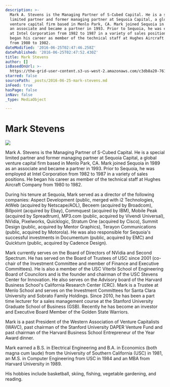 ```yaml
---
description: >-
  Mark A. Stevens is the Managing Partner of S-Cubed Capital. He is a special
  limited partner and former managing partner at Sequoia Capital, a global
  venture capital firm based in Menlo Park, CA. Mark joined Sequoia in 1989 as
  an associate and became a partner in 1993. Prior to Sequoia, he was employed
  at Intel Corporation from 1982 to 1987 in a variety of sales positions. He
  began his career as member of the technical staff at Hughes Aircraft Company
  from 1980 to 1982.
dateModified: '2016-06-25T02:47:46.258Z'
datePublished: '2016-06-25T02:47:52.430Z'
title: Mark Stevens
author: []
isBasedOnUrl: >-
  https://the-grid-user-content.s3-us-west-2.amazonaws.com/c3db8a20-7619-4900-a486-a954c8852d78.jpg
starred: false
sourcePath: _posts/2016-06-25-mark-stevens.md
inFeed: true
hasPage: false
inNav: false
_type: MediaObject

---
```

# Mark Stevens
![](https://the-grid-user-content.s3-us-west-2.amazonaws.com/c3db8a20-7619-4900-a486-a954c8852d78.jpg)

Mark A. Stevens is the Managing Partner of S-Cubed Capital. He is a special limited partner and former managing partner at Sequoia Capital, a global venture capital firm based in Menlo Park, CA. Mark joined Sequoia in 1989 as an associate and became a partner in 1993\. Prior to Sequoia, he was employed at Intel Corporation from 1982 to 1987 in a variety of sales positions. He began his career as member of the technical staff at Hughes Aircraft Company from 1980 to 1982\.

During his tenure at Sequoia, Mark served as a director of the following companies: Aspect Development (public, merged with i2 Technologies, AtWeb (acquired by Netscape/AOL), Beceem (acquired by Broadcom), Billpoint (acquired by Ebay), Commquest (acquired by IBM), Mobile Peak (acquired by Spreadtrum), MP3.com (public, acquired by Vivendi Universal), NVidia, Pixelworks, Quicklogic, Stratum One (acquired by Cisco), Summit Design (public, acquired by Mentor Graphics), Terayon Communications (public, acquired by Motorola). He was also responsible for Sequoia's successful investments in Documentum (public, acquired by EMC) and Quickturn (public, acquired by Cadence Design).

Mark currently serves on the Board of Directors of NVidia and Second Spectrum. He has served on the Board of Trustees of USC since 2001 (co-chair of the Investment Committee and member of Finance and Executive Committees). He is also a member of the USC Viterbi School of Engineering Board of Councilors and is the founder and chairman of the USC Stevens Center for Innovation. He also serves on the Advisory board of the Harvard Business School's California Research Center (CRC). Mark is a Trustee at Menlo School and serves on the Investment Committees for Santa Clara University and Sobrato Family Holdings. Since 2010, he has been a part time lecturer for a sales management course at the Stanford University Graduate School of Business (GSB). Recently he has become an investor and Executive Board Member of the Golden State Warriors.

Mark is a past President of the Western Association of Venture Capitalists (WAVC), past chairman of the Stanford University DAPER Venture Fund and past chairman of the Harvard Business School Entrepreneur of the Year Award dinner.

Mark earned a B.S. in Electrical Engineering and B.A. in Economics (both magna cum laude) from the University of Southern California (USC) in 1981, an M.S. in Computer Engineering from USC in 1984 and an MBA from Harvard University in 1989\.

His hobbies include basketball, skiing, fishing, vegetable gardening, and reading.